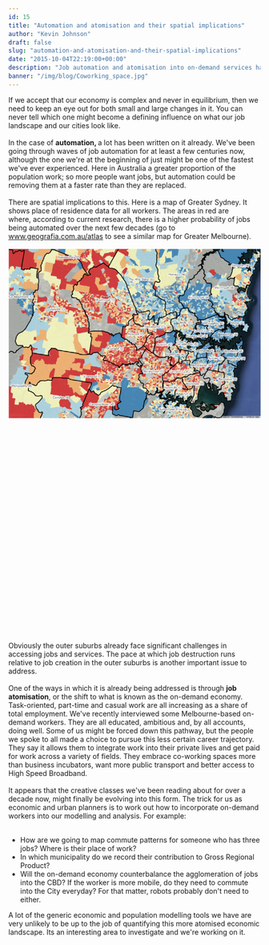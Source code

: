 ```yaml
---
id: 15
title: "Automation and atomisation and their spatial implications"
author: "Kevin Johnson"
draft: false
slug: "automation-and-atomisation-and-their-spatial-implications"
date: "2015-10-04T22:19:00+00:00"
description: "Job automation and atomisation into on-demand services have spatial implications. Its time to start measuring what they might be. "
banner: "/img/blog/Coworking_space.jpg"
---
```


If we accept that our economy is complex and never in equilibrium, then we need to keep an eye out for both small and large changes in it. You can never tell which one&nbsp;might become a defining influence on what our job landscape and our cities look like. <br><br>In the case of <b>automation, </b>a lot has been written on it already. We've been going through waves of job automation for at least a few centuries now, although the one we're at the beginning of just might be one of the fastest we've ever experienced. Here in Australia a greater proportion of the population work; so more people want jobs, but automation could be removing them at a faster rate than they are replaced. <br><br>There are spatial implications to this. Here is a map of Greater Sydney. It shows place of residence data for all workers. The areas in&nbsp;red are where,&nbsp;according to current research, there is a higher probability of jobs being automated over the next few decades (go to <a target="_blank" rel="nofollow" href="/atlas">www.geografia.com.au/atlas</a>&nbsp;to see a similar map for Greater Melbourne). &nbsp;<br><br><img alt="Thumb automation small" src="/img/blog/large_Automation_small.png" class="wysiwyg-float-left"><br><br><br><br><br><br><br><br><br><br><br><br><br><br><br><br><br><br><br><br><br><br><br><br><br><br><br>Obviously the outer suburbs already face significant challenges in accessing jobs and services. The pace at which job destruction runs relative to job creation in the outer suburbs&nbsp;is another important issue to address.<br><br>One of the ways in which it is already being addressed is through <b>job atomisation</b>, or the shift to what is&nbsp;known as the&nbsp;on-demand economy. Task-oriented, part-time and casual work are all increasing as a share of total employment. We've recently interviewed some Melbourne-based on-demand workers. They are all educated, ambitious and, by all accounts, doing well.&nbsp;Some of us might be forced down this pathway,&nbsp;but the people we spoke to&nbsp;all made a choice to pursue this less&nbsp;certain&nbsp;career trajectory. They say it&nbsp;allows them to integrate work into their private lives and&nbsp;get paid for work across&nbsp;a variety of fields. They embrace co-working spaces more than business incubators, want more public transport and better access to High Speed Broadband.&nbsp;<br><br>It appears that&nbsp;the creative classes we've been reading about for over a decade now, might finally be evolving into&nbsp;this form. The trick for us as economic and urban&nbsp;planners is to work out how to incorporate on-demand workers into our modelling and analysis. For example:<br><br><ul><li>How&nbsp;are we going to map commute patterns for someone who has three jobs? Where is their place of work?&nbsp;</li><li>In which municipality do we record their contribution to Gross Regional Product?&nbsp;</li><li>Will the on-demand economy counterbalance the agglomeration of jobs into the CBD? If the worker is more mobile, do they need to commute into the City everyday? For that matter, robots probably don't need to either.&nbsp;&nbsp;</li></ul>A lot of the generic economic and population modelling tools we have are very unlikely to be up to the job of quantifying this more atomised economic landscape.&nbsp;Its an interesting area to investigate and we're working on it.&nbsp;<br>
